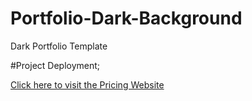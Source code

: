 # Portfolio-Dark-Background
Dark Portfolio Template

#Project Deployment;

[Click here to visit the Pricing Website]([https://portfolio-dark-background.vercel.app/])

